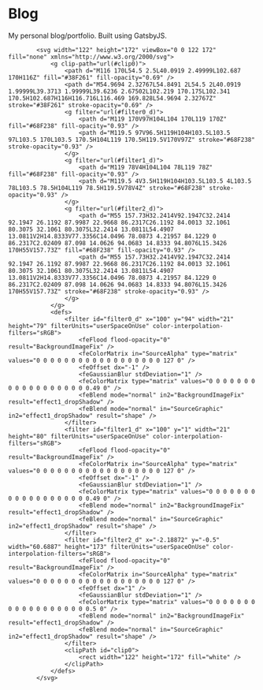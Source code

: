 # Blog
My personal blog/portfolio. Built using GatsbyJS.

            <svg width="122" height="172" viewBox="0 0 122 172" fill="none" xmlns="http://www.w3.org/2000/svg">
                <g clip-path="url(#clip0)">
                    <path d="M116 170L54.5 2.5L40.0919 2.49999L102.687 170H116Z" fill="#38F261" fill-opacity="0.69" />
                    <path d="M54.9694 2.32767L54.8491 2L54.5 2L40.0919 1.99999L39.3713 1.99999L39.6236 2.67502L102.219 170.175L102.341 170.5H102.687H116H116.716L116.469 169.828L54.9694 2.32767Z" stroke="#38F261" stroke-opacity="0.69" />
                    <g filter="url(#filter0_d)">
                        <path d="M119 170V97H104L104 170L119 170Z" fill="#68F238" fill-opacity="0.93" />
                        <path d="M119.5 97V96.5H119H104H103.5L103.5 97L103.5 170L103.5 170.5H104L119 170.5H119.5V170V97Z" stroke="#68F238" stroke-opacity="0.93" />
                    </g>
                    <g filter="url(#filter1_d)">
                        <path d="M119 78V4H104L104 78L119 78Z" fill="#68F238" fill-opacity="0.93" />
                        <path d="M119.5 4V3.5H119H104H103.5L103.5 4L103.5 78L103.5 78.5H104L119 78.5H119.5V78V4Z" stroke="#68F238" stroke-opacity="0.93" />
                    </g>
                    <g filter="url(#filter2_d)">
                        <path d="M55 157.73H32.2414V92.1947C32.2414 92.1947 26.1192 87.9987 22.9668 86.2317C26.1192 84.0013 32.1061 80.3075 32.1061 80.3075L32.2414 13.0811L54.4907 13.0811V2H14.8333V77.3356C14.0496 78.0873 4.21957 84.1229 0 86.2317C2.02409 87.098 14.0626 94.0683 14.8333 94.8076L15.3426 170H55V157.73Z" fill="#68F238" fill-opacity="0.93" />
                        <path d="M55 157.73H32.2414V92.1947C32.2414 92.1947 26.1192 87.9987 22.9668 86.2317C26.1192 84.0013 32.1061 80.3075 32.1061 80.3075L32.2414 13.0811L54.4907 13.0811V2H14.8333V77.3356C14.0496 78.0873 4.21957 84.1229 0 86.2317C2.02409 87.098 14.0626 94.0683 14.8333 94.8076L15.3426 170H55V157.73Z" stroke="#68F238" stroke-opacity="0.93" />
                    </g>
                </g>
                <defs>
                    <filter id="filter0_d" x="100" y="94" width="21" height="79" filterUnits="userSpaceOnUse" color-interpolation-filters="sRGB">
                        <feFlood flood-opacity="0" result="BackgroundImageFix" />
                        <feColorMatrix in="SourceAlpha" type="matrix" values="0 0 0 0 0 0 0 0 0 0 0 0 0 0 0 0 0 0 127 0" />
                        <feOffset dx="-1" />
                        <feGaussianBlur stdDeviation="1" />
                        <feColorMatrix type="matrix" values="0 0 0 0 0 0 0 0 0 0 0 0 0 0 0 0 0 0 0.49 0" />
                        <feBlend mode="normal" in2="BackgroundImageFix" result="effect1_dropShadow" />
                        <feBlend mode="normal" in="SourceGraphic" in2="effect1_dropShadow" result="shape" />
                    </filter>
                    <filter id="filter1_d" x="100" y="1" width="21" height="80" filterUnits="userSpaceOnUse" color-interpolation-filters="sRGB">
                        <feFlood flood-opacity="0" result="BackgroundImageFix" />
                        <feColorMatrix in="SourceAlpha" type="matrix" values="0 0 0 0 0 0 0 0 0 0 0 0 0 0 0 0 0 0 127 0" />
                        <feOffset dx="-1" />
                        <feGaussianBlur stdDeviation="1" />
                        <feColorMatrix type="matrix" values="0 0 0 0 0 0 0 0 0 0 0 0 0 0 0 0 0 0 0.49 0" />
                        <feBlend mode="normal" in2="BackgroundImageFix" result="effect1_dropShadow" />
                        <feBlend mode="normal" in="SourceGraphic" in2="effect1_dropShadow" result="shape" />
                    </filter>
                    <filter id="filter2_d" x="-2.18872" y="-0.5" width="60.6887" height="173" filterUnits="userSpaceOnUse" color-interpolation-filters="sRGB">
                        <feFlood flood-opacity="0" result="BackgroundImageFix" />
                        <feColorMatrix in="SourceAlpha" type="matrix" values="0 0 0 0 0 0 0 0 0 0 0 0 0 0 0 0 0 0 127 0" />
                        <feOffset dx="1" />
                        <feGaussianBlur stdDeviation="1" />
                        <feColorMatrix type="matrix" values="0 0 0 0 0 0 0 0 0 0 0 0 0 0 0 0 0 0 0.5 0" />
                        <feBlend mode="normal" in2="BackgroundImageFix" result="effect1_dropShadow" />
                        <feBlend mode="normal" in="SourceGraphic" in2="effect1_dropShadow" result="shape" />
                    </filter>
                    <clipPath id="clip0">
                        <rect width="122" height="172" fill="white" />
                    </clipPath>
                </defs>
            </svg>